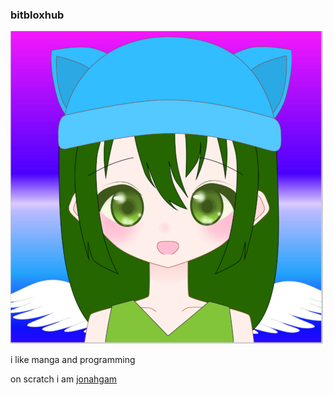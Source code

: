 ### bitbloxhub

![my profile picture](pfp1.png)

i like manga and programming

on scratch i am [jonahgam](https://scratch.mit.edu/users/jonahgam/)